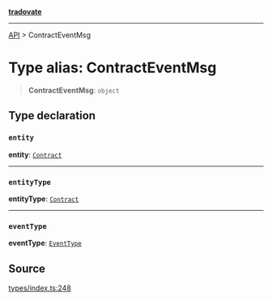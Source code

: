 [**tradovate**](../README.md)

***

[API](../API.md) > ContractEventMsg

# Type alias: ContractEventMsg

> **ContractEventMsg**: `object`

## Type declaration

### `entity`

**entity**: [`Contract`](type-alias.Contract.md)

***

### `entityType`

**entityType**: [`Contract`](../enumerations/enumeration.EntityType.md#contract)

***

### `eventType`

**eventType**: [`EventType`](../enumerations/enumeration.EventType.md)

## Source

[types/index.ts:248](https://github.com/cgilly2fast/tradovate-typescript/blob/b1caea5/src/types/index.ts#L248)
